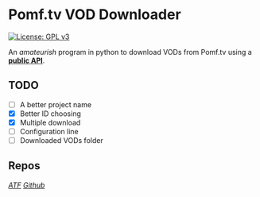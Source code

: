 # Pomf.tv VOD Downloader
[![License: GPL v3](https://img.shields.io/badge/License-GPLv3-blue.svg)](https://gnu.org/licenses/gpl-3.0)

An *amateurish* program in python to download VODs from Pomf.tv using a **[public API](https://pomf.tv/help#api)**.

## TODO

- [ ] A better project name
- [X] Better ID choosing 
- [X] Multiple download
- [ ] Configuration line
- [ ] Downloaded VODs folder

## Repos
[*ATF*](https://git.allthefallen.moe/i4gor/pomf-vod-dl)
[*Github*](https://github.com/i4gort/pomftv-vod-downloader)

